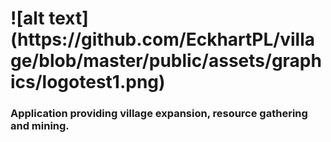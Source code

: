 <h1>![alt text](https://github.com/EckhartPL/village/blob/master/public/assets/graphics/logotest1.png)</h1>

<h3>Application providing village expansion, resource gathering and mining.</h3>
